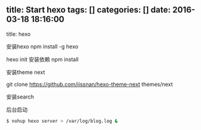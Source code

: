 title: Start hexo
tags: []
categories: []
date: 2016-03-18 18:16:00
---
title: hexo 


安装hexo
npm install -g hexo

hexo init
安装依赖
npm install

安装theme next

git clone https://github.com/iissnan/hexo-theme-next themes/next

安装search


后台启动
``` bash
$ nohup hexo server > /var/log/blog.log &
```